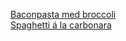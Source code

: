 [Baconpasta med broccoli](/recipes/pasta/baconpasta-med-broccoli.md)<br/>[Spaghetti á la carbonara](/recipes/pasta/spaghetti-á-la-carbonara.md)
